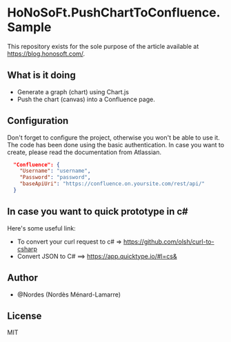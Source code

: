 # HoNoSoFt.PushChartToConfluence.Sample
This repository exists for the sole purpose of the article available at https://blog.honosoft.com/.

## What is it doing
* Generate a graph (chart) using Chart.js
* Push the chart (canvas) into a Confluence page.

## Configuration
Don't forget to configure the project, otherwise you won't be able to use it. The code has been done using the basic authentication. In case you want to create, please read the documentation from Atlassian.

```json
  "Confluence": {
    "Username": "username",
    "Password": "password",
    "baseApiUri": "https://confluence.on.yoursite.com/rest/api/"
  }
```

## In case you want to quick prototype in c#
Here's some useful link:

* To convert your curl request to c# => https://github.com/olsh/curl-to-csharp
* Convert JSON to C#  ==> https://app.quicktype.io/#l=cs&

## Author
* @Nordes (Nordès Ménard-Lamarre)

## License
MIT